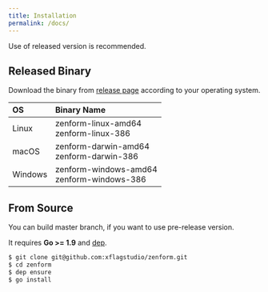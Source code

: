 ```yaml
---
title: Installation
permalink: /docs/
---
```


Use of released version is recommended.

## Released Binary

Download the binary from [release page](https://github.com/xflagstudio/zenform/releases/latest) according to your operating system.

| OS      | Binary Name                                   |
|:--------|:----------------------------------------------|
| Linux   | zenform-linux-amd64<br/>zenform-linux-386     |
| macOS   | zenform-darwin-amd64<br/>zenform-darwin-386   |
| Windows | zenform-windows-amd64<br/>zenform-windows-386 |

## From Source

You can build master branch, if you want to use pre-release version.  

It requires **Go >= 1.9** and [dep](https://github.com/golang/dep).

```sh
$ git clone git@github.com:xflagstudio/zenform.git
$ cd zenform
$ dep ensure
$ go install
```
